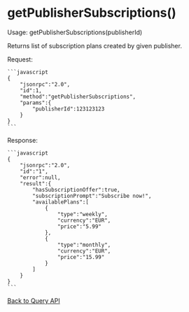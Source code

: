 getPublisherSubscriptions()
===========================

Usage:
  getPublisherSubscriptions(publisherId)


Returns list of subscription plans created by given publisher.


Request:

    ```javascript
    {
        "jsonrpc":"2.0",
        "id":1,
        "method":"getPublisherSubscriptions",
        "params":{
            "publisherId":123123123
        }
    }
    ```

Response:

    ```javascript
    {
        "jsonrpc":"2.0",
        "id":"1",
        "error":null,
        "result":{
            "hasSubscriptionOffer":true,
            "subscriptionPrompt":"Subscribe now!",
            "availablePlans":[
                {
                    "type":"weekly",
                    "currency":"EUR",
                    "price":"5.99"
                },
                {
                    "type":"monthly",
                    "currency":"EUR",
                    "price":"15.99"
                }
            ]
        }
    }
    ```

[Back to Query API](Reference/Query_API)